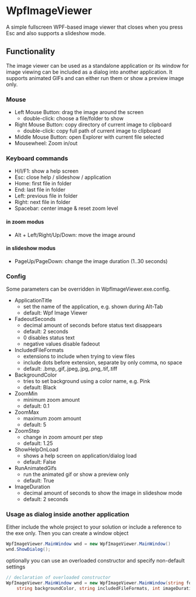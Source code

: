 # WpfImageViewer

A simple fullscreen WPF-based image viewer that closes when you press Esc and also supports a slideshow mode.

## Functionality

The image viewer can be used as a standalone application or its window for image viewing can be included as a dialog into another application.
It supports animated GIFs and can either run them or show a preview image only.

### Mouse

* Left Mouse Button: drag the image around the screen
    * double-click: choose a file/folder to show
* Right Mouse Button: copy directory of current image to clipboard
    * double-click: copy full path of current image to clipboard
* Middle Mouse Button: open Explorer with current file selected
* Mousewheel: Zoom in/out

### Keyboard commands

* H/I/F1: show a help screen
* Esc: close help / slideshow / application
* Home: first file in folder
* End: last file in folder
* Left: previous file in folder
* Right: next file in folder
* Spacebar: center image & reset zoom level

#### in zoom modus

* Alt + Left/Right/Up/Down: move the image around

#### in slideshow modus

* PageUp/PageDown: change the image duration (1..30 seconds)

### Config

Some parameters can be overridden in WpfImageViewer.exe.config.

* ApplicationTitle
    * set the name of the application, e.g. shown during Alt-Tab
    * default: Wpf Image Viewer
* FadeoutSeconds
    * decimal amount of seconds before status text disappears
    * default: 2 seconds
    * 0 disables status text
    * negative values disable fadeout
* IncludedFileFormats
    * extensions to include when trying to view files
    * include dots before extension, separate by only comma, no space
    * default: .bmp,.gif,.jpeg,.jpg,.png,.tif,.tiff
* BackgroundColor
    * tries to set background using a color name, e.g. Pink
    * default: Black
* ZoomMin
    * minimum zoom amount
    * default: 0.1
* ZoomMax
    * maximum zoom amount
    * default: 5
* ZoomStep
    * change in zoom amount per step
    * default: 1.25
* ShowHelpOnLoad
	* shows a help screen on application/dialog load
	* default: False
* RunAnimatedGifs
	* run the animated gif or show a preview only
	* default: True
* ImageDuration
	* decimal amount of seconds to show the image in slideshow mode
	* default: 2 seconds

### Usage as dialog inside another application

Either include the whole project to your solution or include a reference to the exe only. Then you can create a window object 
```csharp
WpfImageViewer.MainWindow wnd = new WpfImageViewer.MainWindow()
wnd.ShowDialog();
```
optionally you can use an overloaded constructor and specify non-default settings
```csharp
// declaration of overloaded constructor
WpfImageViewer.MainWindow wnd = new WpfImageViewer.MainWindow(string folder, bool showHelpOnLoad, bool runAnimatedGifs,
    string backgroundColor, string includedFileFormats, int imageDuration, double fadeoutSeconds, double zoomMin, double zoomMax, double zoomStep)
```
<br/><br/>
